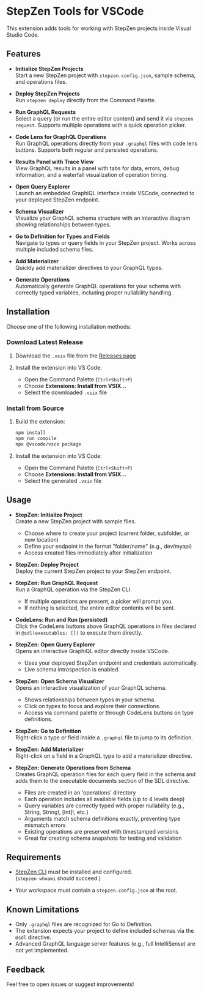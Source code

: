 # StepZen Tools for VSCode

This extension adds tools for working with StepZen projects inside Visual Studio Code.

## Features

- **Initialize StepZen Projects**  
  Start a new StepZen project with `stepzen.config.json`, sample schema, and operations files.

- **Deploy StepZen Projects**  
  Run `stepzen deploy` directly from the Command Palette.

- **Run GraphQL Requests**  
  Select a query (or run the entire editor content) and send it via `stepzen request`. Supports multiple operations with a quick operation picker.

- **Code Lens for GraphQL Operations**  
  Run GraphQL operations directly from your `.graphql` files with code lens buttons. Supports both regular and persisted operations.

- **Results Panel with Trace View**  
  View GraphQL results in a panel with tabs for data, errors, debug information, and a waterfall visualization of operation timing.

- **Open Query Explorer**  
  Launch an embedded GraphiQL interface inside VSCode, connected to your deployed StepZen endpoint.

- **Schema Visualizer**  
  Visualize your GraphQL schema structure with an interactive diagram showing relationships between types.

- **Go to Definition for Types and Fields**  
  Navigate to types or query fields in your StepZen project. Works across multiple included schema files.

- **Add Materializer**  
  Quickly add materializer directives to your GraphQL types.

- **Generate Operations**  
  Automatically generate GraphQL operations for your schema with correctly typed variables, including proper nullability handling.

## Installation

Choose one of the following installation methods:

### Download Latest Release

1. Download the `.vsix` file from the [Releases page](https://github.com/stepzen-dev/vscode-stepzen/releases/latest)

2. Install the extension into VS Code:
   - Open the Command Palette (`Ctrl+Shift+P`)
   - Choose **Extensions: Install from VSIX...**
   - Select the downloaded `.vsix` file

### Install from Source

1. Build the extension:

   ```bash
   npm install
   npm run compile
   npx @vscode/vsce package
   ```

2. Install the extension into VS Code:
   - Open the Command Palette (`Ctrl+Shift+P`)
   - Choose **Extensions: Install from VSIX...**
   - Select the generated `.vsix` file

## Usage

- **StepZen: Initialize Project**  
  Create a new StepZen project with sample files.
  - Choose where to create your project (current folder, subfolder, or new location)
  - Define your endpoint in the format "folder/name" (e.g., dev/myapi)
  - Access created files immediately after initialization

- **StepZen: Deploy Project**  
  Deploy the current StepZen project to your StepZen endpoint.

- **StepZen: Run GraphQL Request**  
  Run a GraphQL operation via the StepZen CLI.
  - If multiple operations are present, a picker will prompt you.
  - If nothing is selected, the entire editor contents will be sent.

- **CodeLens: Run and Run (persisted)**  
  Click the CodeLens buttons above GraphQL operations in files declared in `@sdl(executables: [])` to execute them directly.

- **StepZen: Open Query Explorer**  
  Opens an interactive GraphiQL editor directly inside VSCode.
  - Uses your deployed StepZen endpoint and credentials automatically.
  - Live schema introspection is enabled.

- **StepZen: Open Schema Visualizer**  
  Opens an interactive visualization of your GraphQL schema.
  - Shows relationships between types in your schema.
  - Click on types to focus and explore their connections.
  - Access via command palette or through CodeLens buttons on type definitions.

- **StepZen: Go to Definition**  
  Right-click a type or field inside a `.graphql` file to jump to its definition.

- **StepZen: Add Materializer**  
  Right-click on a field in a GraphQL type to add a materializer directive.

- **StepZen: Generate Operations from Schema**  
  Creates GraphQL operation files for each query field in the schema and adds them to the executable documents section of the SDL directive.
  - Files are created in an 'operations' directory
  - Each operation includes all available fields (up to 4 levels deep)
  - Query variables are correctly typed with proper nullability (e.g., String, String!, [Int]!, etc.)
  - Arguments match schema definitions exactly, preventing type mismatch errors
  - Existing operations are preserved with timestamped versions
  - Great for creating schema snapshots for testing and validation

## Requirements

- [StepZen CLI](https://stepzen.com/docs/stepzen-cli/install) must be installed and configured.  
  (`stepzen whoami` should succeed.)

- Your workspace must contain a `stepzen.config.json` at the root.

## Known Limitations

- Only `.graphql` files are recognized for Go to Definition.
- The extension expects your project to define included schemas via the `@sdl` directive.
- Advanced GraphQL language server features (e.g., full IntelliSense) are not yet implemented.

## Feedback

Feel free to open issues or suggest improvements!
